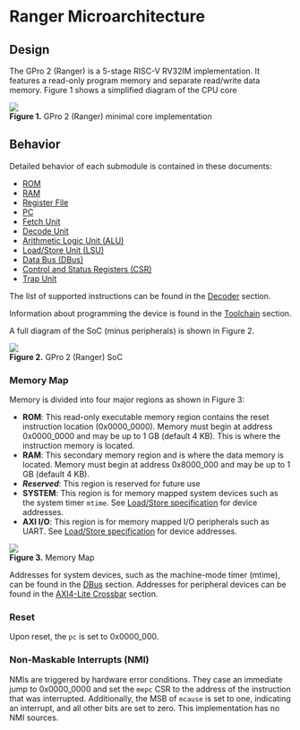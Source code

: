 # Ranger Microarchitecture

## Design

The GPro 2 (Ranger) is a 5-stage RISC-V RV32IM implementation.
It features a read-only program memory and separate read/write data memory.
Figure 1 shows a simplified diagram of the CPU core

![](./figures/Core_BlockDiagram.drawio.svg) \
**Figure 1.** GPro 2 (Ranger) minimal core implementation

## Behavior

Detailed behavior of each submodule is contained in these documents:

- [ROM](./ROM.md)
- [RAM](./RAM.md)
- [Register File](./RegisterFile.md)
- [PC](./PC.md)
- [Fetch Unit](./Fetch.md)
- [Decode Unit](./Decoder.md)
- [Arithmetic Logic Unit (ALU)](./ALU.md)
- [Load/Store Unit (LSU)](./Load_Store.md)
- [Data Bus (DBus)](./DBus.md)
- [Control and Status Registers (CSR)](./CSR.md)
- [Trap Unit](./Trap.md)

The list of supported instructions can be found in the [Decoder](./Decoder.md) section.

Information about programming the device is found in the [Toolchain](./Toolchain.md) section.

A full diagram of the SoC (minus peripherals) is shown in Figure 2.

![](./figures/BlockDiagram.drawio.svg) \
**Figure 2.** GPro 2 (Ranger) SoC

### Memory Map

Memory is divided into four major regions as shown in Figure 3:

- **ROM**: This read-only executable memory region contains the reset instruction location (0x0000_0000).
Memory must begin at address 0x0000_0000 and may be up to 1 GB (default 4 KB).
This is where the instruction memory is located.
- **RAM**: This secondary memory region and is where the data memory is located.
Memory must begin at address 0x8000_000 and may be up to 1 GB (default 4 KB).
- ***Reserved***: This region is reserved for future use
- **SYSTEM**: This region is for memory mapped system devices such as the system timer `mtime`.
See [Load/Store specification](./Load_Store.md#memory-mapped-devices) for device addresses.
- **AXI I/O**: This region is for memory mapped I/O peripherals such as UART.
See [Load/Store specification](./Load_Store.md#memory-mapped-devices) for device addresses.

![](./figures/MemoryMap.drawio.svg) \
**Figure 3.** Memory Map

Addresses for system devices, such as the machine-mode timer (mtime), can be found in the [DBus](./DBus.md) section.
Addresses for peripheral devices can be found in the [AXI4-Lite Crossbar](./AXI4-Lite_Crossbar.md) section.


### Reset

Upon reset, the `pc` is set to 0x0000_000.


### Non-Maskable Interrupts (NMI)

NMIs are triggered by hardware error conditions.
They case an immediate jump to 0x0000_0000 and set the `mepc` CSR to the address of the instruction that was interrupted.
Additionally, the MSB of `mcause` is set to one, indicating an interrupt, and all other bits are set to zero.
This implementation has no NMI sources.
